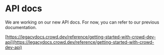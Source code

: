 # API docs

We are working on our new API docs. For now, you can refer to our previous documentation.

[https://legacydocs.crowd.dev/reference/getting-started-with-crowd-dev-api](https://legacydocs.crowd.dev/reference/getting-started-with-crowd-dev-api)
